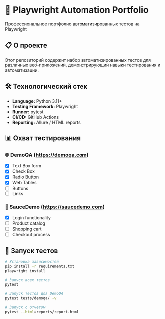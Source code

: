 # 🚀 Playwright Automation Portfolio

Профессиональное портфолио автоматизированных тестов на Playwright

## 📋 О проекте

Этот репозиторий содержит набор автоматизированных тестов для различных веб-приложений, демонстрирующий навыки тестирования и автоматизации.

## 🛠️ Технологический стек

- **Language:** Python 3.11+
- **Testing Framework:** Playwright
- **Runner:** pytest
- **CI/CD:** GitHub Actions
- **Reporting:** Allure / HTML reports

## 📊 Охват тестирования

### 🌐 DemoQA (https://demoqa.com)
- [x] Text Box form
- [x] Check Box 
- [x] Radio Button
- [x] Web Tables
- [ ] Buttons
- [ ] Links

### 🛒 SauceDemo (https://saucedemo.com)
- [x] Login functionality
- [ ] Product catalog
- [ ] Shopping cart
- [ ] Checkout process

## 🚀 Запуск тестов

```bash
# Установка зависимостей
pip install -r requirements.txt
playwright install

# Запуск всех тестов
pytest

# Запуск тестов для DemoQA
pytest tests/demoqa/ -v

# Запуск с отчетом
pytest --html=reports/report.html
